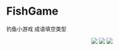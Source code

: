 # FishGame
钓鱼小游戏
成语填空类型
<p align="center">
<a href="https://www.npmjs.com/package/drone"><img src=https://img.shields.io/npm/l/express.svg></a>
<a href="https://www.npmjs.com/package/drone"><img src=https://img.shields.io/badge/Language-swift-orange></a>
<a href="https://www.npmjs.com/package/drone"><img src=http://progressed.io/bar/89?title=completed></a>
</p>
